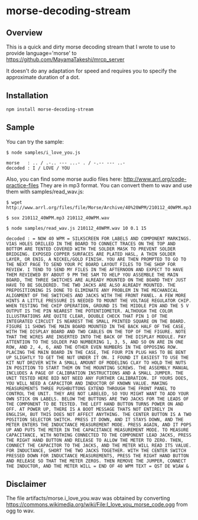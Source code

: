 # morse-decoding-stream

## Overview

This is a quick and dirty morse decoding stream that I wrote to use to provide language='morse' to https://github.com/MayamaTakeshi/mrcp_server

It doesn't do any adaptation for speed and requires you to specify the approximate duration of a dot.

## Installation
```
npm install morse-decoding-stream
```

## Sample
You can try the sample:
```
$ node samples/i_love_you.js 

morse   : .. / .-.. --- ...- . / -.-- --- ..-
decoded : I / LOVE / YOU
```

Also, you can find some morse audio files here: http://www.arrl.org/code-practice-files
They are in mp3 format. You can convert them to wav and use them with samples/read_wav.js:
```
$ wget http://www.arrl.org/files/file/Morse/Archive/40%20WPM/210112_40WPM.mp3

$ sox 210112_40WPM.mp3 210112_40WPM.wav

$ node samples/read_wav.js 210112_40WPM.wav 10 0.1 15

decoded : = NOW 40 WPM = SILKSCREEN FOR LABELS AND COMPONENT MARKINGS. VIAS HOLES DRILLED IN THE BOARD TO CONNECT TRACES ON THE TOP AND BOTTOM ARE TENTED COVERED WITH THE SOLDER MASK TO PREVENT SOLDER BRIDGING. EXPOSED COPPER SURFACES ARE PLATED HASL, A THIN SOLDER LAYER, OR ENIG, A NICKEL/GOLD FINISH. YOU ARE THEN PROMPTED TO GO TO THE NEXT PAGE TO SEND YOUR PC BOARD LAYOUT FILES TO THE SHOP FOR REVIEW. I TEND TO SEND MY FILES IN THE AFTERNOON AND EXPECT TO HAVE THEM REVIEWED BY ABOUT 9 PM THE SAM TO HELP YOU ASSEMBLE THE MAIN BOARD, THE THREE SWITCHES ARE ALREADY MOUNTED ON THE BOARD THEY JUST HAVE TO BE SOLDERED. THE TWO JACKS ARE ALSO ALREADY MOUNTED. THE PREPOSITIONING IS DONE TO ELIMINATE ANY PROBLEM IN THE MECHANICAL ALIGNMENT OF THE SWITCHES AND JACKS WITH THE FRONT PANEL. A FEW MORE HINTS A LITTLE PRESSURE IS NEEDED TO MOUNT THE VOLTAGE REGULATOR CHIP. WHEN TESTING THE CHIP OPERATION, GROUND IS THE MIDDLE PIN AND THE 5 V OUTPUT IS THE PIN NEAREST THE POTENTIOMETER. ALTHOUGH THE COLOR ILLUSTRATIONS ARE QUITE CLEAR, DOUBLE CHECK THAT PIN 1 OF THE INTEGRATED CIRCUIT IS NEAREST THE SMALL PRINTED SQUARE ON THE BOARD. FIGURE 11 SHOWS THE MAIN BOARD MOUNTED IN THE BACK HALF OF THE CASE, WITH THE DISPLAY BOARD AND TWO CABLES ON THE TOP OF THE FIGURE. NOTE THAT THE WIRES ARE INSERTED INTO THE BACK OF THE DISPLAY MODULE. PAY ATTENTION TO THE SOLDER PAD NUMBERING 1, 3, 5, AND SO ON ARE IN ONE ROW, AND 2, 4, 6, AND THE OTHER EVEN NUMBERS IN THE OPPOSING ROW. PLACING THE MAIN BOARD IN THE CASE, THE FOUR PIN PLUG HAS TO BE BENT UP SLIGHTLY TO GET THE NUT UNDER IT ON. I FOUND IT EASIEST TO USE THE KIT NUT DRIVER WITH A SMALL AMOUNT OF MODELING CLAY TO HOLD THE NUTS IN POSITION TO START THEM ON THE MOUNTING SCREWS. THE ASSEMBLY MANUAL INCLUDES A PAGE OF CALIBRATION INSTRUCTIONS AND A SMALL JUMPER. THE UNIT TESTED HERE BID NOT NEED ANY FURTHER CALIBRATION. IF YOURS DOES, YOU WILL NEED A CAPACITOR AND INDUCTOR OF KNOWN VALUE. MAKING MEASUREMENTS THREE PUSHBUTTONS EXTEND THROUGH THE FRONT PANEL TO CONTROL THE UNIT. THEY ARE NOT LABELED, SO YOU MIGHT WANT TO ADD YOUR OWN STICK ON LABELS. BELOW THE BUTTONS ARE TWO JACKS FOR THE LEADS OF THE COMPONENT TO BE TESTED. THE LEFT HAND BUTTON TURNS POWER ON AND OFF. AT POWER UP, THERE IS A BOOT MESSAGE THATS NOT ENTIRELY IN ENGLISH, BUT THIS DOES NOT AFFECT ANYTHING. THE CENTER BUTTON IS A TWO POSITION SELECTOR SWITCH. PRESS IT DOWN, AND IT STAYS DOWN, AND THE METER ENTERS THE INDUCTANCE MEASUREMENT MODE. PRESS AGAIN, AND IT POPS UP AND PUTS THE METER IN THE CAPACITANCE MEASUREMENT MODE. TO MEASURE CAPACITANCE, WITH NOTHING CONNECTED TO THE COMPONENT LEAD JACKS, PRESS THE RIGHT HAND BUTTON AND RELEASE TO ALLOW THE METER TO ZERO. THEN, CONNECT THE CAPACITOR TO THE JACKS, AND THE METER WILL READ ITS VALUE. FOR INDUCTANCE, SHORT THE TWO JACKS TOGETHER. WITH THE CENTER SWITCH PRESSED DOWN FOR INDUCTANCE MEASUREMENTS, PRESS THE RIGHT HAND BUTTON AND RELEASE SO THAT THE METER ZEROS. THEN REMOVE THE JUMPER, CONNECT THE INDUCTOR, AND THE METER WILL = END OF 40 WPM TEXT = QST DE W1AW &

```


## Disclaimer

The file artifacts/morse.i_love_you.wav was obtained by converting
https://commons.wikimedia.org/wiki/File:I_love_you_morse_code.ogg
from ogg to wav.

